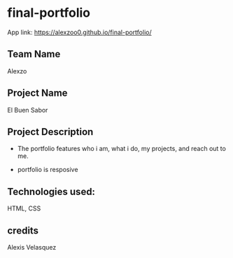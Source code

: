 # final-portfolio
App link: https://alexzoo0.github.io/final-portfolio/

## Team Name
Alexzo

## Project Name
El Buen Sabor

## Project Description
- The portfolio features who i am, what i do, my projects, and reach out to me.

- portfolio is resposive

## Technologies used:
HTML, CSS

## credits
Alexis Velasquez
